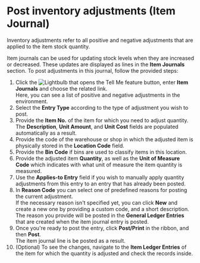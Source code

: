 # Post inventory adjustments (Item Journal)

Inventory adjustments refer to all positive and negative adjustments that are applied to the item stock quantity. 

Item journals can be used for updating stock levels when they are increased or decreased. These updates are displayed as lines in the **Item Journals** section. To post adjustments in this journal, follow the provided steps:  

1. Click the ![Lightbulb that opens the Tell Me feature](../../images/Icons/Lightbulb_icon.png "Tell Me what you want to do") button, enter **Item Journals** and choose the related link.     
   Here, you can see a list of positive and negative adjustments in the environment.
2. Select the **Entry Type** according to the type of adjustment you wish to post.
3. Provide the **Item No.** of the item for which you need to adjust quantity.    
   The **Description**, **Unit Amount**, and **Unit Cost** fields are populated automatically as a result.
4. Provide the code of the warehouse or shop in which the adjusted item is physically stored in the **Location Code** field.
5. Provide the **Bin Code** if bins are used to classify items in this location. 
6. Provide the adjusted item **Quantity**, as well as the **Unit of Measure Code** which indicates with what unit of measure the item quantity is measured.
7. Use the **Applies-to Entry** field if you wish to manually apply quantity adjustments from this entry to an entry that has already been posted.
8. In **Reason Code** you can select one of predefined reasons for posting the current adjustment.     
   If the necessary reason isn't specified yet, you can click **New** and create a new one by providing a custom code, and a short description.    
   The reason you provide will be posted in the **General Ledger Entries** that are created when the item journal entry is posted. 
9. Once you're ready to post the entry, click **Post/Print** in the ribbon, and then **Post**.     
   The item journal line is be posted as a result. 
10. (Optional) To see the changes, navigate to the **Item Ledger Entries** of the item for which the quantity is adjusted and check the records inside. 

